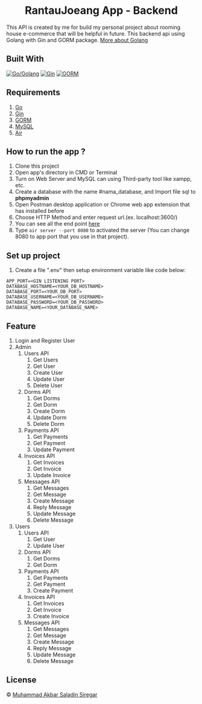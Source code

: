 <h1 align="center">RantauJoeang App - Backend</h1>

This API is created by me for build my personal project about rooming house e-commerce that will be helpful in future. This backend api using Golang with Gin and GORM package. [More about Golang](https://go.dev/)

## Built With

[![Go/Golang](https://img.shields.io/badge/Golang-1.20-cyan.svg?style=rounded-square)](https://go.dev/)
[![Gin](https://img.shields.io/badge/Gin-v.1.10-blue.svg?style=rounded-square)](https://gin-gonic.com/docs/)
[![GORM](https://img.shields.io/badge/Gorm-v.1.25-blue.svg?style=rounded-square)](https://gorm.io/)


## Requirements

1. <a href="https://go.dev/">Go</a>
2. <a href="https://gin-gonic.com/docs/">Gin</a>
3. <a href="https://gorm.io/">GORM</a>
4. <a href="https://www.mysql.com/">MySQL</a>
5. <a href="https://github.com/air-verse/air">Air</a>

## How to run the app ?

1. Clone this project
2. Open app's directory in CMD or Terminal
3. Turn on Web Server and MySQL can using Third-party tool like xampp, etc.
4. Create a database with the name #nama_database, and Import file sql to **phpmyadmin**
5. Open Postman desktop application or Chrome web app extension that has installed before
6. Choose HTTP Method and enter request url.(ex. localhost:3600/)
7. You can see all the end point [here](https://documenter.getpostman.com/view/14780095/2sAYdmmoQk)
8. Type `air server --port 8080` to activated the server (You can change 8080 to app port that you use in that project).

## Set up project

1. Create a file ".env" then setup environment variable like code below:

```
APP_PORT=<GIN LISTENING PORT>
DATABASE_HOSTNAME=<YOUR_DB_HOSTNAME>
DATABASE_PORT=<YOUR_DB_PORT>
DATABASE_USERNAME=<YOUR_DB_USERNAME>
DATABASE_PASSWORD=<YOUR_DB_PASSWORD>
DATABASE_NAME=<YOUR_DATABASE_NAME>
```

## Feature

1. Login and Register User
2. Admin
    1. Users API
        1. Get Users
        2. Get User
        3. Create User
        4. Update User
        5. Delete User
    2. Dorms API
        1. Get Dorms
        2. Get Dorm
        3. Create Dorm
        4. Update Dorm
        5. Delete Dorm
    3. Payments API
        1. Get Payments
        2. Get Payment
        4. Update Payment
    4. Invoices API
        1. Get Invoices
        2. Get Invoice
        3. Update Invoice
    5. Messages API
        1. Get Messages
        2. Get Message
        3. Create Message
        4. Reply Message
        5. Update Message
        6. Delete Message
3. Users
    1. Users API
        1. Get User
        2. Update User
    2. Dorms API
        1. Get Dorms
        2. Get Dorm
    3. Payments API
        1. Get Payments
        2. Get Payment
        3. Create Payment
    4. Invoices API
        1. Get Invoices
        2. Get Invoice
        3. Create Invoice
    5. Messages API
        1. Get Messages
        2. Get Message
        3. Create Message
        4. Reply Message
        5. Update Message
        6. Delete Message

## License

© [Muhammad Akbar Saladin Siregar](https://github.com/akbarsaladin36/)
